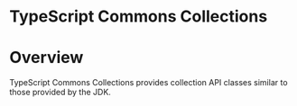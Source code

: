 TypeScript Commons Collections
==============================

# Overview
TypeScript Commons Collections provides collection API classes similar to those provided by the JDK.